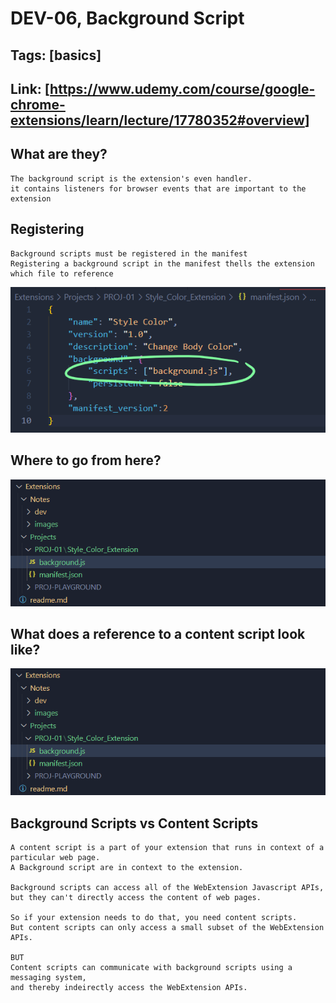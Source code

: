 # DEV-06, Background Script

## Tags: [basics]

## Link: [<https://www.udemy.com/course/google-chrome-extensions/learn/lecture/17780352#overview>]

## What are they?

    The background script is the extension's even handler.
    it contains listeners for browser events that are important to the extension

## Registering

    Background scripts must be registered in the manifest
    Registering a background script in the manifest thells the extension which file to reference

![](../images/DEV-06/DEV-06-A1.png)

## Where to go from here?

![](../images/DEV-06/DEV-06-A2.png)

## What does a reference to a content script look like?

![](../images/DEV-06/DEV-06-A2.png)

## Background Scripts vs Content Scripts

    A content script is a part of your extension that runs in context of a particular web page.
    A Background script are in context to the extension.

    Background scripts can access all of the WebExtension Javascript APIs, 
    but they can't directly access the content of web pages.

    So if your extension needs to do that, you need content scripts.
    But content scripts can only access a small subset of the WebExtension APIs.

    BUT
    Content scripts can communicate with background scripts using a messaging system,
    and thereby indeirectly access the WebExtension APIs.



    


